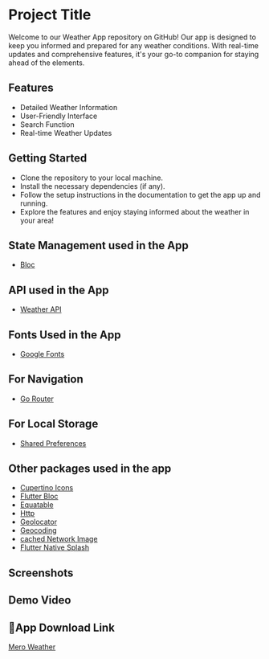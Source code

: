 
# Project Title

Welcome to our Weather App repository on GitHub! Our app is designed to keep you informed and prepared for any weather conditions. With real-time updates and comprehensive features, it's your go-to companion for staying ahead of the elements.


## Features

- Detailed Weather Information
- User-Friendly Interface
- Search Function
- Real-time Weather Updates


## Getting Started

- Clone the repository to your local machine.
- Install the necessary dependencies (if any).
- Follow the setup instructions in the documentation to get the app up and running.
- Explore the features and enjoy staying informed about the weather in your area!
## State Management used in the App

- [Bloc](https://pub.dev/packages/bloc)
## API used in the App

- [Weather API](https://www.weatherapi.com/)
## Fonts Used in the App

- [Google Fonts](https://pub.dev/packages/google_fonts)
## For Navigation

- [Go Router](https://pub.dev/packages/go_router)
## For Local Storage

- [Shared Preferences](https://pub.dev/packages/shared_preferences)
## Other packages used in the app

- [Cupertino Icons](https://pub.dev/packages/cupertino_icons)
- [Flutter Bloc](https://pub.dev/packages/flutter_bloc)
- [Equatable](https://pub.dev/packages/equatable)
- [Http](https://pub.dev/packages/http)
- [Geolocator](https://pub.dev/packages/geolocator)
- [Geocoding](https://pub.dev/packages/Geocoding)
- [cached Network Image](https://pub.dev/packages/cached_network_image)
- [Flutter Native Splash](https://pub.dev/packages/flutter_native_splash)
## Screenshots




## Demo Video


## 🔗App Download Link
[Mero Weather]()


